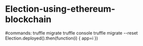 # Election-using-ethereum-blockchain

#commands:
truffle migrate
truffle console
truffle migrate --reset
 Election.deployed().then(function(i) { app=i })
